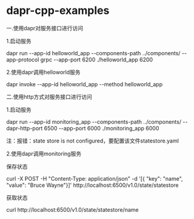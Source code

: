 # dapr-cpp-examples

一.使用dapr对服务接口进行访问

1.启动服务

dapr run --app-id helloworld_app --components-path ../components/ --app-protocol grpc --app-port 6200 ./helloworld_app 6200

2.使用dapr调用helloworld服务

dapr invoke --app-id helloworld_app --method helloworld_app


二.使用http方式对服务接口进行访问

1.启动服务

dapr run --app-id monitoring_app --components-path ../components/ --dapr-http-port 6500 --app-port 6000  ./monitoring_app 6000

注：报错：state store is not configured，要配置该文件statestore.yaml

2.使用dapr调用monitoring服务

  保存状态

  curl -X POST -H "Content-Type: application/json" -d '[{ "key": "name", "value": "Bruce Wayne"}]' http://localhost:6500/v1.0/state/statestore

  获取状态

  curl http://localhost:6500/v1.0/state/statestore/name
